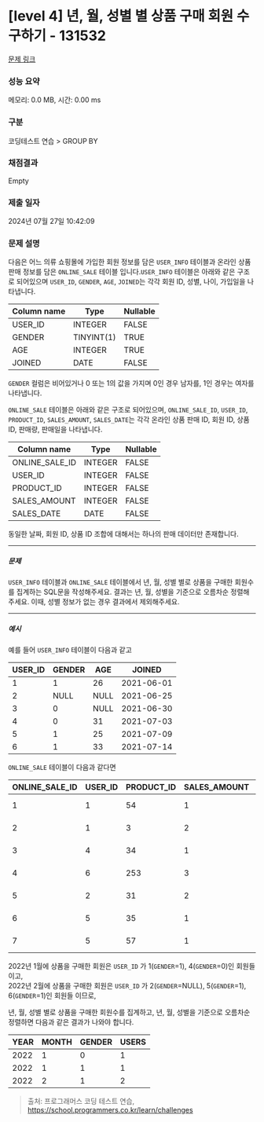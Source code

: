 # [level 4] 년, 월, 성별 별 상품 구매 회원 수 구하기 - 131532 

[문제 링크](https://school.programmers.co.kr/learn/courses/30/lessons/131532) 

### 성능 요약

메모리: 0.0 MB, 시간: 0.00 ms

### 구분

코딩테스트 연습 > GROUP BY

### 채점결과

Empty

### 제출 일자

2024년 07월 27일 10:42:09

### 문제 설명

<p>다음은 어느 의류 쇼핑몰에 가입한 회원 정보를 담은 <code>USER_INFO</code> 테이블과 온라인 상품 판매 정보를 담은 <code>ONLINE_SALE</code> 테이블 입니다.<code>USER_INFO</code> 테이블은 아래와 같은 구조로 되어있으며 <code>USER_ID</code>, <code>GENDER</code>, <code>AGE</code>, <code>JOINED</code>는 각각 회원 ID, 성별, 나이, 가입일을 나타냅니다.</p>
<table class="table">
        <thead><tr>
<th>Column name</th>
<th>Type</th>
<th>Nullable</th>
</tr>
</thead>
        <tbody><tr>
<td>USER_ID</td>
<td>INTEGER</td>
<td>FALSE</td>
</tr>
<tr>
<td>GENDER</td>
<td>TINYINT(1)</td>
<td>TRUE</td>
</tr>
<tr>
<td>AGE</td>
<td>INTEGER</td>
<td>TRUE</td>
</tr>
<tr>
<td>JOINED</td>
<td>DATE</td>
<td>FALSE</td>
</tr>
</tbody>
      </table>
<p><code>GENDER</code> 컬럼은 비어있거나 0 또는 1의 값을 가지며 0인 경우 남자를, 1인 경우는 여자를 나타냅니다.</p>

<p><code>ONLINE_SALE</code> 테이블은 아래와 같은 구조로 되어있으며, <code>ONLINE_SALE_ID</code>, <code>USER_ID</code>, <code>PRODUCT_ID</code>, <code>SALES_AMOUNT</code>, <code>SALES_DATE</code>는 각각 온라인 상품 판매 ID, 회원 ID, 상품 ID, 판매량, 판매일을 나타냅니다.</p>
<table class="table">
        <thead><tr>
<th>Column name</th>
<th>Type</th>
<th>Nullable</th>
</tr>
</thead>
        <tbody><tr>
<td>ONLINE_SALE_ID</td>
<td>INTEGER</td>
<td>FALSE</td>
</tr>
<tr>
<td>USER_ID</td>
<td>INTEGER</td>
<td>FALSE</td>
</tr>
<tr>
<td>PRODUCT_ID</td>
<td>INTEGER</td>
<td>FALSE</td>
</tr>
<tr>
<td>SALES_AMOUNT</td>
<td>INTEGER</td>
<td>FALSE</td>
</tr>
<tr>
<td>SALES_DATE</td>
<td>DATE</td>
<td>FALSE</td>
</tr>
</tbody>
      </table>
<p>동일한 날짜, 회원 ID, 상품 ID 조합에 대해서는 하나의 판매 데이터만 존재합니다.</p>

<hr>

<h5>문제</h5>

<p><code>USER_INFO</code> 테이블과 <code>ONLINE_SALE</code> 테이블에서 년, 월, 성별 별로 상품을 구매한 회원수를 집계하는 SQL문을 작성해주세요. 결과는 년, 월, 성별을 기준으로 오름차순 정렬해주세요. 이때, 성별 정보가 없는 경우 결과에서 제외해주세요.</p>

<hr>

<h5>예시</h5>

<p>예를 들어 <code>USER_INFO</code> 테이블이 다음과 같고</p>
<table class="table">
        <thead><tr>
<th>USER_ID</th>
<th>GENDER</th>
<th>AGE</th>
<th>JOINED</th>
</tr>
</thead>
        <tbody><tr>
<td>1</td>
<td>1</td>
<td>26</td>
<td>2021-06-01</td>
</tr>
<tr>
<td>2</td>
<td>NULL</td>
<td>NULL</td>
<td>2021-06-25</td>
</tr>
<tr>
<td>3</td>
<td>0</td>
<td>NULL</td>
<td>2021-06-30</td>
</tr>
<tr>
<td>4</td>
<td>0</td>
<td>31</td>
<td>2021-07-03</td>
</tr>
<tr>
<td>5</td>
<td>1</td>
<td>25</td>
<td>2021-07-09</td>
</tr>
<tr>
<td>6</td>
<td>1</td>
<td>33</td>
<td>2021-07-14</td>
</tr>
</tbody>
      </table>
<p><code>ONLINE_SALE</code> 테이블이 다음과 같다면</p>
<table class="table">
        <thead><tr>
<th>ONLINE_SALE_ID</th>
<th>USER_ID</th>
<th>PRODUCT_ID</th>
<th>SALES_AMOUNT</th>
<th>SALES_DATE</th>
</tr>
</thead>
        <tbody><tr>
<td>1</td>
<td>1</td>
<td>54</td>
<td>1</td>
<td>2022-01-01</td>
</tr>
<tr>
<td>2</td>
<td>1</td>
<td>3</td>
<td>2</td>
<td>2022-01-25</td>
</tr>
<tr>
<td>3</td>
<td>4</td>
<td>34</td>
<td>1</td>
<td>2022-01-30</td>
</tr>
<tr>
<td>4</td>
<td>6</td>
<td>253</td>
<td>3</td>
<td>2022-02-03</td>
</tr>
<tr>
<td>5</td>
<td>2</td>
<td>31</td>
<td>2</td>
<td>2022-02-09</td>
</tr>
<tr>
<td>6</td>
<td>5</td>
<td>35</td>
<td>1</td>
<td>2022-02-14</td>
</tr>
<tr>
<td>7</td>
<td>5</td>
<td>57</td>
<td>1</td>
<td>2022-02-18</td>
</tr>
</tbody>
      </table>
<p>2022년 1월에 상품을 구매한 회원은 <code>USER_ID</code> 가 1(<code>GENDER</code>=1), 4(<code>GENDER</code>=0)인 회원들이고,<br>
2022년 2월에 상품을 구매한 회원은 <code>USER_ID</code> 가 2(<code>GENDER</code>=NULL), 5(<code>GENDER</code>=1), 6(<code>GENDER</code>=1)인 회원들 이므로,</p>

<p>년, 월, 성별 별로 상품을 구매한 회원수를 집계하고, 년, 월, 성별을 기준으로 오름차순 정렬하면 다음과 같은 결과가 나와야 합니다.</p>
<table class="table">
        <thead><tr>
<th>YEAR</th>
<th>MONTH</th>
<th>GENDER</th>
<th>USERS</th>
</tr>
</thead>
        <tbody><tr>
<td>2022</td>
<td>1</td>
<td>0</td>
<td>1</td>
</tr>
<tr>
<td>2022</td>
<td>1</td>
<td>1</td>
<td>1</td>
</tr>
<tr>
<td>2022</td>
<td>2</td>
<td>1</td>
<td>2</td>
</tr>
</tbody>
      </table>

> 출처: 프로그래머스 코딩 테스트 연습, https://school.programmers.co.kr/learn/challenges